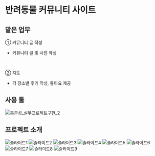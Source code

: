 # 반려동물 커뮤니티 사이트

## 맡은 업무
① 커뮤니티 글 작성
  - 커뮤니티 글 및 사진 작성 
  <br>
  
② 지도
  - 각 장소별 후기 작성, 좋아요 제공
  
  

## 사용 툴
![홍준성_실무프로젝트구현_2](https://user-images.githubusercontent.com/114047532/209596739-7a6091c2-35d2-49b6-ac27-0e326fd6192c.jpg)


## 프로젝트 소개
![슬라이드1](https://user-images.githubusercontent.com/114047532/209596773-a2cecd37-a089-4229-92c8-20a482199e45.PNG)
![슬라이드2](https://user-images.githubusercontent.com/114047532/209596775-c502b771-209d-446c-a2fa-07c160c9fa33.PNG)
![슬라이드3](https://user-images.githubusercontent.com/114047532/209596777-2d6d4016-5cc0-4aad-9a83-9e67d8f9359e.PNG)
![슬라이드4](https://user-images.githubusercontent.com/114047532/209596778-1c0f1c43-5fbc-4337-8771-cd210e35892d.PNG)
![슬라이드5](https://user-images.githubusercontent.com/114047532/209596779-14f66f32-3a7b-4009-bd75-fd9fd5248f9a.PNG)
![슬라이드6](https://user-images.githubusercontent.com/114047532/209596782-3bdf255f-d9dd-4fd7-b74a-408709badd4b.PNG)
![슬라이드7](https://user-images.githubusercontent.com/114047532/209596784-fde8356b-3db3-4aa7-881b-2ceda887b78f.PNG)
![슬라이드8](https://user-images.githubusercontent.com/114047532/209596785-39f43de8-e76a-4fd1-9379-841740ff1cda.PNG)
![슬라이드9](https://user-images.githubusercontent.com/114047532/209596786-dbf9d7ec-edff-4e29-b184-78e5ec01349e.PNG)
